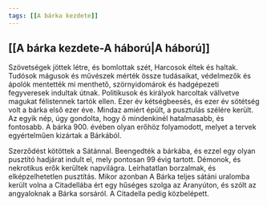 ```yaml
---
tags: [[A bárka kezdete]]
---
```

## [[A bárka kezdete-A háború|A háború]]

Szövetségek jöttek létre, és bomlottak szét, Harcosok éltek és haltak. Tudósok mágusok és művészek mérték össze tudásaikat, védelmezők és ápolók mentették mi menthető, 
szörnyidomárok és hadgépezeti fegyveresek indultak útnak. Politikusok és királyok harcoltak vállvetve magukat félistennek tartók ellen. Ezer év kétségbeesés, és ezer év sötétség volt a bárka első ezer éve. Mindaz amiért épült, a pusztulás szélére került. Az egyik nép, úgy gondolta, hogy ő mindenkinél hatalmasabb, és fontosabb. A bárka 900. évében olyan erőhöz folyamodott, melyet a tervek egyértelműen kizártak a Bárkából. 

Szerződést kötöttek a Sátánnal. Beengedték a bárkába, és ezzel egy olyan pusztító hadjárat indult el, mely pontosan 99 évig tartott. Démonok, és nekrotikus erők kerültek napvilágra. Leírhatatlan borzalmak, és elképzelhetetlen pusztítás. Mikor azonban A Bárka teljes sátáni  uralomba került volna a Citadellába ért egy hűséges szolga az Aranyúton, és szólt az angyaloknak a Bárka sorsáról. A Citadella pedig közbelépett.